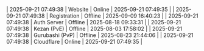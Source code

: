 | 2025-09-21 07:49:38 | Website | Online | 2025-09-21 07:49:35 |
| 2025-09-21 07:49:38 | Registration | Offline | 2025-09-09 16:40:23 |
| 2025-09-21 07:49:38 | Auth Server | Offline | 2025-08-18 09:33:31 |
| 2025-09-21 07:49:38 | Kezan (PvE) | Offline | 2025-08-03 17:58:02 |
| 2025-09-21 07:49:38 | Gurubashi (PvP) | Offline | 2025-08-23 21:44:06 |
| 2025-09-21 07:49:38 | Cloudflare | Online | 2025-09-21 07:49:35 |

